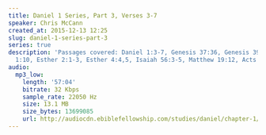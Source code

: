 ```yaml
---
title: Daniel 1 Series, Part 3, Verses 3-7
speaker: Chris McCann
created_at: 2015-12-13 12:25
slug: daniel-1-series-part-3
series: true
description: 'Passages covered: Daniel 1:3-7, Genesis 37:36, Genesis 39:1, Esther
  1:10, Esther 2:1-3, Esther 4:4,5, Isaiah 56:3-5, Matthew 19:12, Acts 8:27-39.'
audio:
  mp3_low:
    length: '57:04'
    bitrate: 32 Kbps
    sample_rate: 22050 Hz
    size: 13.1 MB
    size_bytes: 13699085
    url: http://audiocdn.ebiblefellowship.com/studies/daniel/chapter-1/2015.12.13_McCann_-_Daniel_1_Series_Part_3.mp3
---
```

